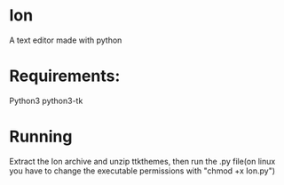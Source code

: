 # Ion
A text editor made with python


# Requirements:
Python3
python3-tk


# Running
Extract the Ion archive and unzip
ttkthemes, then run the .py 
file(on linux you have to change 
the executable permissions with "chmod +x Ion.py")
